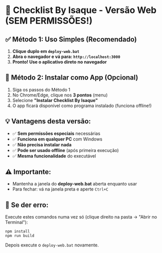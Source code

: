 # 🚀 Checklist By Isaque - Versão Web (SEM PERMISSÕES!)

## ✅ Método 1: Uso Simples (Recomendado)
1. **Clique duplo em `deploy-web.bat`**
2. **Abra o navegador e vá para: `http://localhost:3000`**
3. **Pronto! Use o aplicativo direto no navegador**

## 📱 Método 2: Instalar como App (Opcional)
1. Siga os passos do Método 1
2. No Chrome/Edge, clique nos **3 pontos** (menu)
3. Selecione **"Instalar Checklist By Isaque"**
4. O app ficará disponível como programa instalado (funciona offline!)

## 💡 Vantagens desta versão:
- ✅ **Sem permissões especiais** necessárias
- ✅ **Funciona em qualquer PC** com Windows
- ✅ **Não precisa instalar nada**
- ✅ **Pode ser usado offline** (após primeira execução)
- ✅ **Mesma funcionalidade** do executável

## ⚠️ Importante:
- Mantenha a janela do **deploy-web.bat** aberta enquanto usar
- Para fechar: vá na janela preta e aperte `Ctrl+C`

## 🔧 Se der erro:
Execute estes comandos numa vez só (clique direito na pasta → "Abrir no Terminal"):
```
npm install
npm run build
```
Depois execute o `deploy-web.bat` novamente.